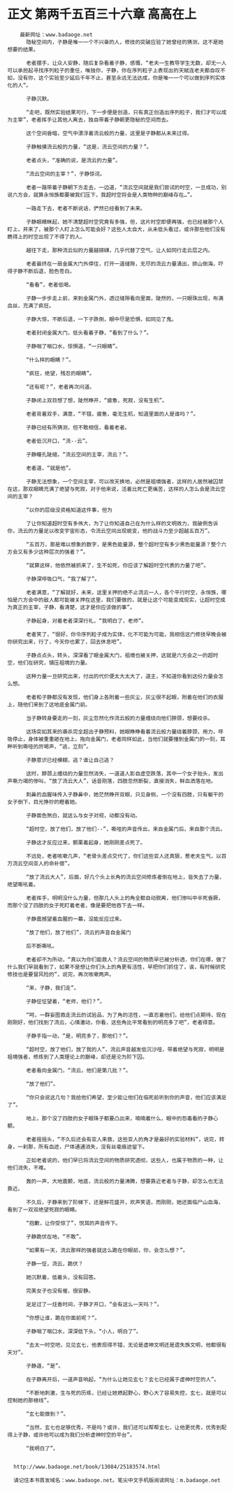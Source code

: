 # 正文 第两千五百三十六章 高高在上
        最新网址：www.badaoge.net
          隐秘空间内，子静是唯一一个不兴奋的人，修技的突破应验了她曾经的猜测，这不是她想要的结果。
      
          老者摆手，让众人安静，随后复杂看着子静，感慨，“老夫一生教导学生无数，却无一人可以承担起寻找序列粒子的重任，唯独你，子静，你在序列粒子上表现出的天赋连老夫都自叹不如，没有你，这个实验至少延后千年不止，甚至永远无法达成，你是唯一一个可以做到序列实体化的人“。
      
          子静沉默。
      
          “走吧，既然实验结果可行，下一步便是创造，只有真正创造出序列粒子，我们才可以成为主宰”，老者挥手让其他人离去，独自带着子静朝更隐秘的空间而去。
      
          这个空间昏暗，空气中漂浮着流云般的力量，这里是子静都从未来过得。
      
          子静触摸流云般的力量，“这是，流云空间的力量？”。
      
          老者点头，“准确的说，是流云的力量”。
      
          “流云空间的主宰？”，子静惊诧。
      
          老者一路带着子静朝下方走去，一边道，“流云空间就是我们尝试的时空，一旦成功，别说六方会，就算永恒族都要被我们压下，我超时空将会是人类物种的巅峰存在…”。
      
          一路走下去，老者不断说话，俨然已经看到了未来。
      
          子静眼睛眯起，她不清楚超时空究竟有多强，但，这片时空即便再强，也已经被那个人盯上，并来了，被那个人盯上怎么可能会好？这些人太自大，从未低头看过，或许那些他们没有瞧得上的时空出现了不得了的人。
      
          越往下走，那种流云似的力量越磅礴，几乎代替了空气，让人如同行走云层之内。
      
          老者最终在一扇金属大门外停住，打开一道缝隙，无尽的流云力量涌出，排山倒海，吓得子静不断后退，脸色苍白。
      
          “看看”，老者低喝。
      
          子静一步步走上前，来到金属门外，透过缝隙看向里面，陡然的，一只眼珠出现，布满血丝，充满了疯狂。
      
          子静大惊，不断后退，一下子跌倒，眼中尽是恐惧，如同见了鬼。
      
          老者封闭金属大门，低头看着子静，“看到了什么？”。
      
          子静咽了咽口水，惊惧道，“一只眼睛”。
      
          “什么样的眼睛？”。
      
          “疯狂，绝望，残忍的眼睛”。
      
          “还有呢？”，老者再次问道。
      
          子静闭上双目想了想，陡然睁开，“疲惫，死寂，没有生机”。
      
          老者背着双手，满意，“不错，疲惫，毫无生机，知道里面的人是谁吗？”。
      
          子静已经有所猜测，但不敢相信，看着老者。
      
          老者低沉开口，“流--云”。
      
          子静瞳孔陡缩，“流云空间的主宰，流云？”。
      
          老者道，“就是他”。
      
          子静无法想象，一个空间主宰，可以改天换地，必然是祖境强者，这样的人居然被囚禁在这，那双眼睛充满了绝望与死寂，对于他来说，活着比死亡更痛苦，这样的人怎么会是流云空间的主宰？
      
          “以你的层级没资格知道这件事，但为
      
          了让你知道超时空有多伟大，为了让你知道自己在为什么样的文明效力，我破例告诉你，流云的力量足以改变宇宙形态，令流云空间出现蜕变，他的战斗力至少超越五百万”。
      
          “五百万，那是难以想象的数字，是黑色能量源，整个超时空有多少黑色能量源？整个六方会又有多少这种层次的强者？”。
      
          “就算这样，他依然被抓来了，生不如死，你应该了解超时空代表的力量了吧”。
      
          子静深呼吸口气，“我了解了”。
      
          老者满意，“了解就好，未来，这里关押的绝不止流云一人，各个平行时空，永恒族，哪怕是六方会中的敌人都可能被关押在这里，我们要做的，就是让这个可能变成现实，让超时空成为真正的主宰，子静，看清楚，这才是你应该做的事”。
      
          子静起身，对着老者深深行礼，“我明白了，老师”。
      
          老者笑了，“很好，你令序列粒子成为实体，化不可能为可能，我相信这门修技早晚会被你研究出来，行了，今天你也累了，回去休息吧”。
      
          子静点点头，转头，深深看了眼金属大门，祖境也被关押，这就是六方会之一的超时空，他们在研究，镇压祖境的力量。
      
          这种力量一旦研究出来，付出的代价便太大太大了，道主，不知道你看到这份力量会怎么想。
      
          老者和子静都没有发现，他们身上各附着一些灰尘，灰尘很不起眼，附着在他们的衣服上，随他们来到了这地底金属门前。
      
          当子静转身要走的一刻，灰尘忽然化作流云般的力量缠绕向他们脖颈，想要绞杀。
      
          这场突如其来的袭杀完全超出子静预料，她眼睁睁看着流云般力量绕着脖颈，用力，呼吸停止，身体被重重砸在地上，拖向金属门，老者同样如此，当他们就要撞到金属门的一刻，耳畔听到嘶哑的厉喝声，“逃，立刻”。
      
          子静意识已经模糊，逃？谁让自己逃？
      
          这时，脖颈上缠绕的力量忽然消失，一道道人影自虚空跌落，其中一个女子抬头，发出声嘶力竭的惨叫，“放了流云大人”，话音刚落，四肢忽然断裂，直接消失，鲜血洒落在地。
      
          刺鼻的血腥味传入子静鼻中，她茫然睁开双眼，只见身侧，一个没有四肢，只有躯干的女子倒下，目光狰狞的瞪着她。
      
          子静面色煞白，就这么与女子对视，动都没有动。
      
          “超时空，放了他们，放了他们--”，嘶哑的声音传出，来自金属门后，来自那个流云。
      
          子静这才反应过来，颤栗着起身，她刚刚差点死了。
      
          不远处，老者咳嗽几声，“老骨头差点交代了，你们这些亚人还真狠，惹老夫生气，以百万流云空间亚人的命补偿”。
      
          “放了流云大人”，后面，好几个头上长角的流云空间修炼者倒在地上，皆失去了力量，绝望嘶吼着。
      
          老者挥手，明明没什么力量，但那几人头上的角全都自动脱离，他们惨叫中半死昏厥，而那个没了四肢的女子死盯着老者，像是要把他吞下去一样。
      
          子静震撼望着血腥的一幕，没能反应过来。
      
          “放了他们，放了他们”，流云的声音自金属门
      
          后不断嘶吼。
      
          老者却不为所动，“真以为你们能救人？流云空间的物质早已被分析透，你们在哪，做了什么我们早就看到了，如果不是想让你们头上的角更有活性，早把你们抓住了，诶，有时候研究修技也是要冒风险的”，说完，再次咳嗽两声。
      
          “来，子静，我们走”。
      
          子静怔怔望着，“老师，他们？”。
      
          “呵，一群妄图救走流云的试验品，为了角的活性，一直忍着他们，给他们点期待，现在刚刚好，他们找到了流云，心情激动，你看，这些角比平常看到的明亮多了吧”，老者得意。
      
          子静手指一动，“是，明亮多了，那他们？”。
      
          “超时空，放了他们，放了我的人”，流云声音越发低沉沙哑，带着绝望与死寂，明明是祖境强者，修炼到了人类理论上的巅峰，却还是沦为阶下囚。
      
          老者看向金属门，“流云，他们是第几批？”。
      
          “放了他们”。
      
          “你只会说这几句？我给他们希望，至少能让他们在临死前听到你的声音，他们应该满足了”。
      
          地上，那个没了四肢的女子眼珠子都要凸出来，喃喃着什么，眼中的怨毒看的子静心颤。
      
          老者摇摇头，“不久后还会有亚人来救，这些亚人的角才是最好的实验材料”，说完，转身，一刹那，所有血迹，尸体通通消失，没有丝毫痕迹留下。
      
          正如老者说的，他们早已将流云空间的物质研究透彻，这些人，也属于物质的一种，让他们消失，不难。
      
          轰的一声，大地震颤，地底，流云般的力量沸腾，想要靠近老者与子静，却怎么也无法靠近。
      
          不久后，子静来到了阶梯下，还是鲜花盛开，欢声笑语，而刚刚，她还面临尸山血海，看到了一双双绝望死寂的眼睛。
      
          “抱歉，让你受惊了”，悦耳的声音传下。
      
          子静跪伏在地，“不敢”。
      
          “如果有一天，流云那样的强者就这么跪在你眼前，你，会怎么想？”。
      
          子静一怔，流云，跪伏？
      
          她沉默着，低着头，没有回答。
      
          完美女子也没有催，很安静。
      
          足足过了一炷香时间，子静才开口，“会有这么一天吗？”。
      
          “你想让谁，跪在你面前呢？“。
      
          子静咽了咽口水，深深低下头，“小人，明白了”。
      
          “去太一时空吧，见见玄七，他表现得不错，无论是虚神文明还是遗失族文明，他都很有天分”。
      
          子静道，“是”。
      
          在子静离开后，一道声音响起，“为什么让她见玄七？玄七已经属于虚神时空的人”。
      
          “不断地刺激，生与死的历练，已经让她燃起野心，野心大了容易失控，玄七，就是可以控制她的那根线”。
      
          “玄七能做到？”。
      
          “当然，玄七也足够优秀，不是吗？或许，我们还可以帮帮玄七，让他更优秀，优秀到配得上子静，或许他可以成为我们分析虚神时空的平台”。
      
          “我明白了”。
      
      
      http://www.badaoge.net/book/13084/25183574.html
      
      请记住本书首发域名：www.badaoge.net。笔尖中文手机版阅读网址：m.badaoge.net
